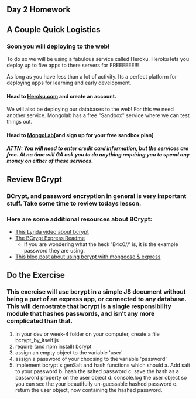 ## Day 2 Homework

## A Couple Quick Logistics

### Soon you will deploying to the web! 

<div style="max-width: 500px;" id="_giphy_EldfH1VJdbrwY"></div><script>var _giphy = _giphy || []; _giphy.push({id: "EldfH1VJdbrwY",w: 200, h: 200});var g = document.createElement("script"); g.type = "text/javascript"; g.async = true;g.src = ("https:" == document.location.protocol ? "https://" : "http://") + "giphy.com/static/js/widgets/embed.js";var s = document.getElementsByTagName("script")[0]; s.parentNode.insertBefore(g, s);</script>

To do so we will be using a fabulous service called Heroku. Heroku lets you deploy up to five apps to there servers for FREEEEEE!!!

As long as you have less than a lot of activity. Its a perfect platform for deploying apps for learning and early development. 

#### Head to [Heroku.com](www.heroku.com) and create an account. 

We will also be deploying our databases to the web! For this we need another service. Mongolab has a free "Sandbox" service where we can test things out.

#### Head to [MongoLab](mongolab.com/plans)[and sign up for your free sandbox plan]

##### ATTN: You will need to enter credit card information, but the services are free. At no time will GA ask you to do anything requiring you to spend any money on either of these services. 

## Review BCrypt

### BCrypt, and password encryption in general is very important stuff. Take some time to review todays lesson. 

### Here are some additional resources about BCrypt:
- [This Lynda video about bcrypt](http://www.lynda.com/Express.js-tutorials/Implementing-strong-password-hashing-bcrypt/191940/375525-4.html)
- [The BCrypt Express Readme](https://github.com/ncb000gt/node.bcrypt.js/)
	- If you are wondering what the heck 'B4c0/\/' is, it is the example password they are using. 
- [This blog post about using bcrypt with mongoose & express](http://devsmash.com/blog/password-authentication-with-mongoose-and-bcrypt)

## Do the Exercise

### This exercise will use bcrypt in a simple JS document without being a part of an express app, or connected to any database. This will demostrate that bcrypt is a single responsibility module that hashes passwords, and isn't any more complicated than that. 

1. In your dev or week-4 folder on your computer, create a file bcrypt_by_itself.js
2. require (and npm install) bcrypt
3. assign an empty object to the variable 'user'
4. assign a password of your choosing to the variable 'password'
5. Implement bcrypt's genSalt and hash functions which should
	a. Add salt to your password
	b. hash the salted password
	c. save the hash as a password property on the user object
	d. console.log the user object so you can see the your beautifully un-guessable hashed password
	e. return the user object, now containing the hashed password. 

